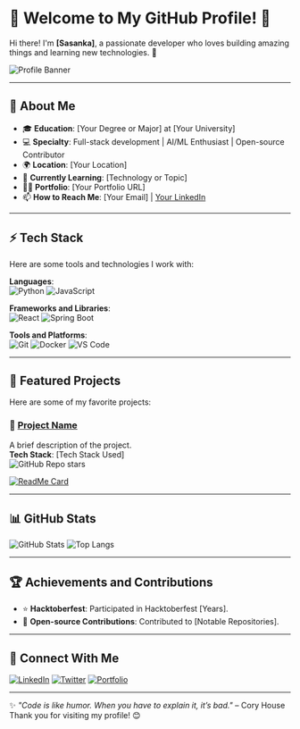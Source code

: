 # 🌟 Welcome to My GitHub Profile! 🌟

Hi there! I'm **[Sasanka]**, a passionate developer who loves building amazing things and learning new technologies. 🚀

![Profile Banner](https://via.placeholder.com/800x200?text=Welcome+to+My+GitHub+Profile)

---

## 🌟 About Me
- 🎓 **Education**: [Your Degree or Major] at [Your University]
- 💻 **Specialty**: Full-stack development | AI/ML Enthusiast | Open-source Contributor
- 🌍 **Location**: [Your Location]
- 🌱 **Currently Learning**: [Technology or Topic]
- 🧑‍💻 **Portfolio**: [Your Portfolio URL]
- 📫 **How to Reach Me**: [Your Email] | [Your LinkedIn](#)

---

## ⚡ Tech Stack
Here are some tools and technologies I work with:

**Languages**:  
![Python](https://img.shields.io/badge/-Python-3776AB?style=for-the-badge&logo=python&logoColor=white)
![JavaScript](https://img.shields.io/badge/-JavaScript-F7DF1E?style=for-the-badge&logo=javascript&logoColor=black)

**Frameworks and Libraries**:  
![React](https://img.shields.io/badge/-React-61DAFB?style=for-the-badge&logo=react&logoColor=black)
![Spring Boot](https://img.shields.io/badge/-Spring%20Boot-6DB33F?style=for-the-badge&logo=springboot&logoColor=white)

**Tools and Platforms**:  
![Git](https://img.shields.io/badge/-Git-F05032?style=for-the-badge&logo=git&logoColor=white)
![Docker](https://img.shields.io/badge/-Docker-2496ED?style=for-the-badge&logo=docker&logoColor=white)
![VS Code](https://img.shields.io/badge/-VS%20Code-007ACC?style=for-the-badge&logo=visualstudiocode&logoColor=white)

---

## 🌟 Featured Projects
Here are some of my favorite projects:

### 🚀 [Project Name](#)
A brief description of the project.  
**Tech Stack**: [Tech Stack Used]  
![GitHub Repo stars](https://img.shields.io/github/stars/yourusername/reponame?style=social)

[![ReadMe Card](https://github-readme-stats.vercel.app/api/pin/?username=yourusername&repo=yourreponame)](https://github.com/yourusername/yourreponame)

---

## 📊 GitHub Stats
![GitHub Stats](https://github-readme-stats.vercel.app/api?username=yourusername&show_icons=true&theme=radical)
![Top Langs](https://github-readme-stats.vercel.app/api/top-langs/?username=yourusername&layout=compact&theme=radical)

---

## 🏆 Achievements and Contributions
- ⭐ **Hacktoberfest**: Participated in Hacktoberfest [Years].
- 📘 **Open-source Contributions**: Contributed to [Notable Repositories].

---

## 🤝 Connect With Me
[![LinkedIn](https://img.shields.io/badge/-LinkedIn-0077B5?style=for-the-badge&logo=linkedin&logoColor=white)](https://linkedin.com/in/yourprofile)
[![Twitter](https://img.shields.io/badge/-Twitter-1DA1F2?style=for-the-badge&logo=twitter&logoColor=white)](https://twitter.com/yourhandle)
[![Portfolio](https://img.shields.io/badge/-Portfolio-000?style=for-the-badge&logo=react&logoColor=white)](https://yourportfolio.com)

---

✨ _"Code is like humor. When you have to explain it, it’s bad."_ – Cory House  
Thank you for visiting my profile! 😊
